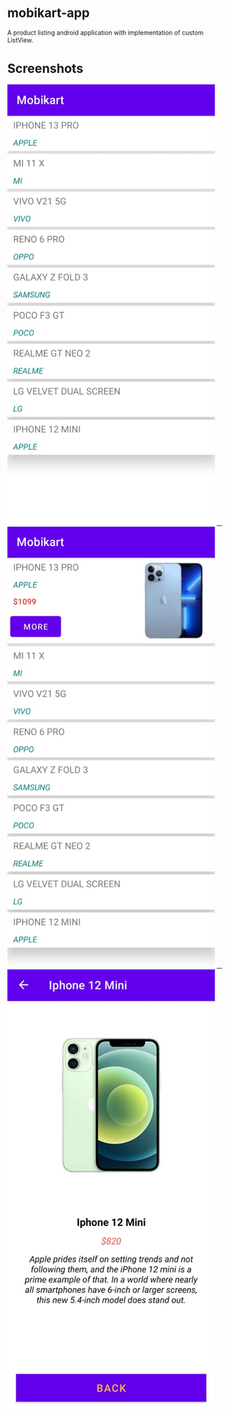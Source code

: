 # mobikart-app
A product listing android application with implementation of custom ListView.

# Screenshots
![Output 1](./screenshots/Output1.jpeg)
__
![Output 2](./screenshots/Output2.jpeg)
__
![Output 3](./screenshots/Output4.jpeg)